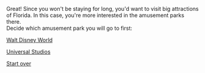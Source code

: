 Great! Since you won't be staying for long, you'd want to visit big attractions of Florida. In this case, you're more interested in the amusement parks there.  
Decide which amusement park you will go to first:

[Walt Disney World](../Walt-Disney-World/options.md)

[Universal Studios](../Universal-Studios/options2.md)

[Start over](../README.md)